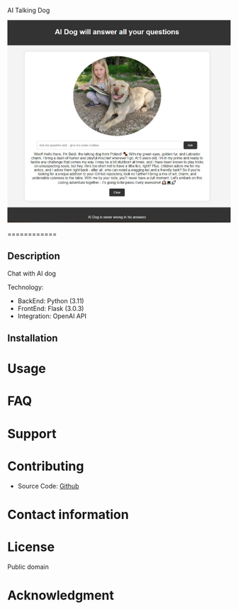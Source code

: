 AI Talking Dog

<p><img src="presentation.JPG" width="1015"></p>

============
## Description
Chat with AI dog

Technology:
* BackEnd: Python (3.11)
* FrontEnd: Flask (3.0.3)
* Integration: OpenAI API

## Installation

# Usage

# FAQ

# Support

# Contributing
- Source Code: [Github](https://github.com/Kika-hash/ai_talking_dog_public)

# Contact information

# License
Public domain

# Acknowledgment